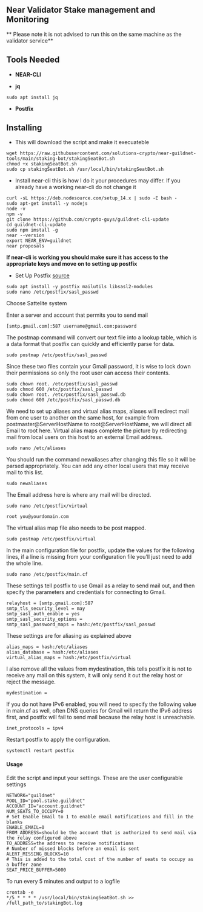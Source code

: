 ## Near Validator Stake management and Monitoring

** Please note it is not advised to run this on the same machine as the validator service**

## Tools Needed

- **NEAR-CLI**

- **jq**  
```
sudo apt install jq
```
- **Postfix**

## Installing

* This will download the script and make it execuateble

```
wget https://raw.githubusercontent.com/solutions-crypto/near-guildnet-tools/main/staking-bot/stakingSeatBot.sh
chmod +x stakingSeatBot.sh
sudo cp stakingSeatBot.sh /usr/local/bin/stakingSeatBot.sh
```

* Install near-cli this is how I do it your procedures may differ. If you already have a working near-cli do not change it

```
curl -sL https://deb.nodesource.com/setup_14.x | sudo -E bash -
sudo apt-get install -y nodejs
node -v
npm -v
git clone https://github.com/crypto-guys/guildnet-cli-update
cd guildnet-cli-update
sudo npm imstall -g
near --version
export NEAR_ENV=guildnet
near proposals
```
**If near-cli is working you should make sure it has access to the appropriate keys and move on to setting up postfix**

- Set Up Postfix [source](https://www.dlford.io/send-email-alerts-from-linux-server/)
```
sudo apt install -y postfix mailutils libsasl2-modules
sudo nano /etc/postfix/sasl_passwd
```
Choose Sattelite system

Enter a server and account that permits you to send mail
```
[smtp.gmail.com]:587 username@gmail.com:password
```
The postmap command will convert our text file into a lookup table, which is a data format that postfix can quickly and efficiently parse for data.
```
sudo postmap /etc/postfix/sasl_passwd
```

Since these two files contain your Gmail password, it is wise to lock down their permissions so only the root user can access their contents.
```
sudo chown root. /etc/postfix/sasl_passwd
sudo chmod 600 /etc/postfix/sasl_passwd
sudo chown root. /etc/postfix/sasl_passwd.db
sudo chmod 600 /etc/postfix/sasl_passwd.db
```

We need to set up aliases and virtual alias maps, aliases will redirect mail from one user to another on the same host, for example from postmaster@ServerHostName to root@ServerHostName, we will direct all Email to root here. Virtual alias maps complete the picture by redirecting mail from local users on this host to an external Email address.

```
sudo nano /etc/aliases
```

You should run the command newaliases after changing this file so it will be parsed appropriately. You can add any other local users that may receive mail to this list.
```
sudo newaliases
```
The Email address here is where any mail will be directed.
```
sudo nano /etc/postfix/virtual
```
  ```root you@yourdomain.com```

The virtual alias map file also needs to be post mapped.

```
sudo postmap /etc/postfix/virtual
```

In the main configuration file for postfix, update the values for the following lines, if a line is missing from your configuration file you’ll just need to add the whole line.

```
sudo nano /etc/postfix/main.cf
```
These settings tell postfix to use Gmail as a relay to send mail out, and then specify the parameters and credentials for connecting to Gmail.
```
relayhost = [smtp.gmail.com]:587
smtp_tls_security_level = may
smtp_sasl_auth_enable = yes
smtp_sasl_security_options =
smtp_sasl_password_maps = hash:/etc/postfix/sasl_passwd
```

These settings are for aliasing as explained above
```
alias_maps = hash:/etc/aliases
alias_database = hash:/etc/aliases
virtual_alias_maps = hash:/etc/postfix/virtual
```
I also remove all the values from mydestination, this tells postfix it is not to receive any mail on this system, it will only send it out the relay host or reject the message.
```
mydestination =
```
If you do not have IPv6 enabled, you will need to specify the following value in main.cf as well, often DNS queries for Gmail will return the IPv6 address first, and postfix will fail to send mail because the relay host is unreachable.
```
inet_protocols = ipv4
```
Restart postfix to apply the configuration.
```
systemctl restart postfix
```

#### Usage

Edit the script and input your settings. These are the user configurable settings
```
NETWORK="guildnet"
POOL_ID="pool.stake.guildnet"
ACCOUNT_ID="account.guildnet"
NUM_SEATS_TO_OCCUPY=0
# Set Enable Email to 1 to enable email notifications and fill in the blanks
ENABLE_EMAIL=0
FROM_ADDRESS=should be the account that is authorized to send mail via the relay configured above
TO_ADDRESS=the address to receive notifications
# Number of missed blocks before an email is sent
ALERT_MISSING_BLOCKS=10
# This is added to the total cost of the number of seats to occupy as a buffer zone
SEAT_PRICE_BUFFER=5000
```


To run every 5 minutes and output to a logfile
```
crontab -e
*/5 * * * * /usr/local/bin/stakingSeatBot.sh >> /full_path_to/stakingBot.log
```

